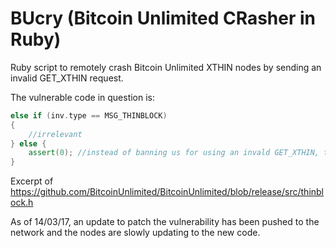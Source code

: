 # BUcry (Bitcoin Unlimited CRasher in Ruby)
Ruby script to remotely crash Bitcoin Unlimited XTHIN nodes by sending an invalid GET_XTHIN request.

The vulnerable code in question is:

```C++
else if (inv.type == MSG_THINBLOCK)
{
    //irrelevant
} else {
    assert(0); //instead of banning us for using an invald GET_XTHIN, the node trusts our request.
}
```
Excerpt of https://github.com/BitcoinUnlimited/BitcoinUnlimited/blob/release/src/thinblock.h

As of 14/03/17, an update to patch the vulnerability has been pushed to the network and the nodes are slowly updating to the new code.
